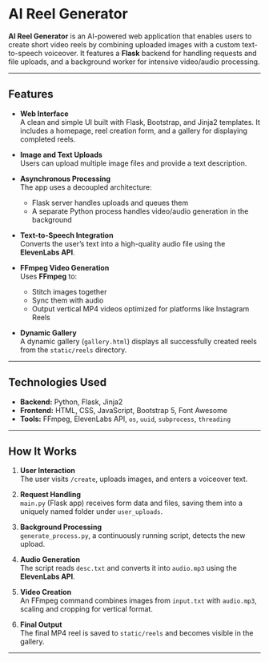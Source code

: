 # **AI Reel Generator**

**AI Reel Generator** is an AI-powered web application that enables users to create short video reels by combining uploaded images with a custom text-to-speech voiceover. It features a **Flask** backend for handling requests and file uploads, and a background worker for intensive video/audio processing.

---

## **Features**

- **Web Interface**  
  A clean and simple UI built with Flask, Bootstrap, and Jinja2 templates. It includes a homepage, reel creation form, and a gallery for displaying completed reels.

- **Image and Text Uploads**  
  Users can upload multiple image files and provide a text description.

- **Asynchronous Processing**  
  The app uses a decoupled architecture:  
  - Flask server handles uploads and queues them  
  - A separate Python process handles video/audio generation in the background

- **Text-to-Speech Integration**  
  Converts the user’s text into a high-quality audio file using the **ElevenLabs API**.

- **FFmpeg Video Generation**  
  Uses **FFmpeg** to:
  - Stitch images together
  - Sync them with audio
  - Output vertical MP4 videos optimized for platforms like Instagram Reels

- **Dynamic Gallery**  
  A dynamic gallery (`gallery.html`) displays all successfully created reels from the `static/reels` directory.

---

## **Technologies Used**

- **Backend:** Python, Flask, Jinja2  
- **Frontend:** HTML, CSS, JavaScript, Bootstrap 5, Font Awesome  
- **Tools:** FFmpeg, ElevenLabs API, `os`, `uuid`, `subprocess`, `threading`

---

## **How It Works**

1. **User Interaction**  
   The user visits `/create`, uploads images, and enters a voiceover text.

2. **Request Handling**  
   `main.py` (Flask app) receives form data and files, saving them into a uniquely named folder under `user_uploads`.

3. **Background Processing**  
   `generate_process.py`, a continuously running script, detects the new upload.

4. **Audio Generation**  
   The script reads `desc.txt` and converts it into `audio.mp3` using the **ElevenLabs API**.

5. **Video Creation**  
   An FFmpeg command combines images from `input.txt` with `audio.mp3`, scaling and cropping for vertical format.

6. **Final Output**  
   The final MP4 reel is saved to `static/reels` and becomes visible in the gallery.

---

